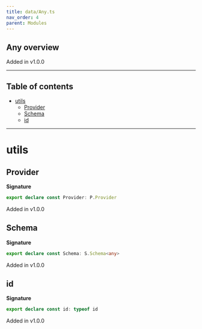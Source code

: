 ```yaml
---
title: data/Any.ts
nav_order: 4
parent: Modules
---
```


## Any overview

Added in v1.0.0

---

<h2 class="text-delta">Table of contents</h2>

- [utils](#utils)
  - [Provider](#provider)
  - [Schema](#schema)
  - [id](#id)

---

# utils

## Provider

**Signature**

```ts
export declare const Provider: P.Provider
```

Added in v1.0.0

## Schema

**Signature**

```ts
export declare const Schema: S.Schema<any>
```

Added in v1.0.0

## id

**Signature**

```ts
export declare const id: typeof id
```

Added in v1.0.0
